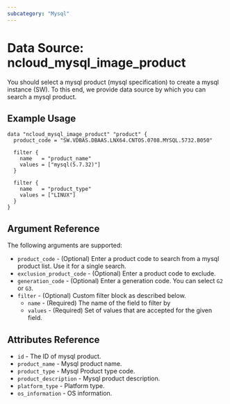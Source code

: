 ```yaml
---
subcategory: "Mysql"
---
```



# Data Source: ncloud_mysql_image_product

You should select a mysql product (mysql specification) to create a mysql instance (SW).
To this end, we provide data source by which you can search a mysql product.

## Example Usage

```hcl
data "ncloud_mysql_image_product" "product" {
  product_code = "SW.VDBAS.DBAAS.LNX64.CNTOS.0708.MYSQL.5732.B050"

  filter {
    name   = "product_name"
    values = ["mysql(5.7.32)"]
  }
  
  filter {
    name   = "product_type"
    values = ["LINUX"]
  }
}
```

## Argument Reference

The following arguments are supported:

* `product_code` - (Optional) Enter a product code to search from a mysql product list. Use it for a single search.
* `exclusion_product_code` - (Optional) Enter a product code to exclude.
* `generation_code` - (Optional) Enter a generation code. You can select `G2` or `G3`.
* `filter` - (Optional) Custom filter block as described below.
    * `name` - (Required) The name of the field to filter by
    * `values` - (Required) Set of values that are accepted for the given field.

## Attributes Reference

* `id` - The ID of mysql product.
* `product_name` - Mysql product name.
* `product_type` - Mysql Product type code.
* `product_description` - Mysql product description.
* `platform_type` - Platform type.
* `os_information` - OS information.
